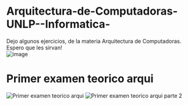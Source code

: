 # Arquitectura-de-Computadoras-UNLP--Informatica-
Dejo algunos ejercicios, de la materia Arquitectura de Computadoras. Espero que les sirvan!  
![image](https://github.com/user-attachments/assets/6ac238f0-8e63-4759-b001-0beba9c2d6e2)

# Primer examen teorico arqui 
![Primer examen teorico arqui](https://github.com/user-attachments/assets/06a6da18-85e3-4752-8eb6-fcfce9964e3e)
![Primer examen teorico arqui parte 2](https://github.com/user-attachments/assets/abf16621-d83a-4fad-9c3a-56a71e477880)
